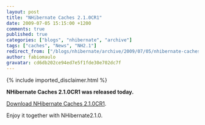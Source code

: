 ```yaml
---
layout: post
title: "NHibernate Caches 2.1.0CR1"
date: 2009-07-05 15:15:00 +1200
comments: true
published: true
categories: ["blogs", "nhibernate", "archive"]
tags: ["caches", "News", "NH2.1"]
redirect_from: ["/blogs/nhibernate/archive/2009/07/05/nhibernate-caches-2-1-0cr1.aspx/", "/blogs/nhibernate/archive/2009/07/05/nhibernate-caches-2-1-0cr1.html"]
author: fabiomaulo
gravatar: cd6db202ce94ed7e5f1fde30e702dc7f
---
```

{% include imported_disclaimer.html %}
<p>
<p><strong>NHibernate Caches 2.1.0CR1 was released today.</strong></p>
<p><a target="_blank" href="https://sourceforge.net/projects/nhcontrib/files/NHibernate.Caches/NHCH2.1.0CR1-bin.zip">Download NHibernate Caches 2.1.0CR1</a>.</p>
<p>Enjoy it together with NHibernate2.1.0.</p>
</p>
